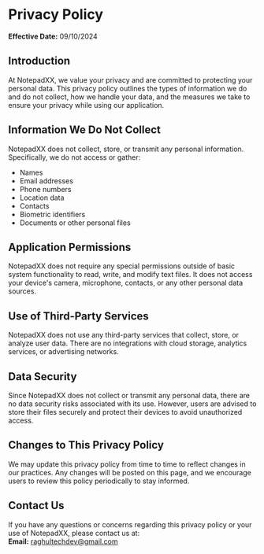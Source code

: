 
# Privacy Policy

**Effective Date:** 09/10/2024

## Introduction
At NotepadXX, we value your privacy and are committed to protecting your personal data. This privacy policy outlines the types of information we do and do not collect, how we handle your data, and the measures we take to ensure your privacy while using our application.

## Information We Do Not Collect
NotepadXX does not collect, store, or transmit any personal information. Specifically, we do not access or gather:

- Names
- Email addresses
- Phone numbers
- Location data
- Contacts
- Biometric identifiers
- Documents or other personal files

## Application Permissions
NotepadXX does not require any special permissions outside of basic system functionality to read, write, and modify text files. It does not access your device's camera, microphone, contacts, or any other personal data sources.

## Use of Third-Party Services
NotepadXX does not use any third-party services that collect, store, or analyze user data. There are no integrations with cloud storage, analytics services, or advertising networks.

## Data Security
Since NotepadXX does not collect or transmit any personal data, there are no data security risks associated with its use. However, users are advised to store their files securely and protect their devices to avoid unauthorized access.

## Changes to This Privacy Policy
We may update this privacy policy from time to time to reflect changes in our practices. Any changes will be posted on this page, and we encourage users to review this policy periodically to stay informed.

## Contact Us
If you have any questions or concerns regarding this privacy policy or your use of NotepadXX, please contact us at:  
**Email:** raghultechdev@gmail.com
